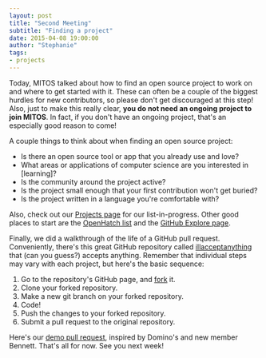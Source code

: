 ```yaml
---
layout: post
title: "Second Meeting"
subtitle: "Finding a project"
date: 2015-04-08 19:00:00
author: "Stephanie"
tags:
- projects
---
```


<p>
Today, MITOS talked about how to find an open source project to work on and
where to get started with it. These can often be a couple of the biggest
hurdles for new contributors, so please don't get discouraged at this step!
Also, just to make this really clear, <b>you do not need an ongoing project to
join MITOS</b>. In fact, if you don't have an ongoing project, that's an
especially good reason to come!
</p>

<p>
A couple things to think about when finding an open source project:
  <ul>
    <li>Is there an open source tool or app that you already use and love?</li>
    <li>What areas or applications of computer science are you interested in [learning]?</li>
    <li>Is the community around the project active?</li>
    <li>Is the project small enough that your first contribution won't get buried?</li>
    <li>Is the project written in a language you're comfortable with?</li>
  </ul>
</p>

<p>
Also, check out our <a href="{{ site.baseurl }}/projects/">Projects page</a>
for our list-in-progress. Other good places to start are the <a
href="http://openhatch.org/search/">OpenHatch list</a> and the <a
href="hresources ttps://github.com/explore">GitHub Explore page</a>.
</p>

<p>
Finally, we did a walkthrough of the life of a GitHub pull request.
Conveniently, there's this great GitHub repository called <a
href="https://github.com/illacceptanything/illacceptanything">illacceptanything</a>
that (can you guess?) accepts anything. Remember that individual steps may vary
with each project, but here's the basic sequence:
  <ol>
    <li>Go to the repository's GitHub page, and <a
    href="https://help.github.com/articles/fork-a-repo/">fork</a> it.</li>
    <li>Clone your forked repository.</li>
    <li>Make a new git branch on your forked repository.</li>
    <li>Code!</li>
    <li>Push the changes to your forked repository.</li>
    <li>Submit a pull request to the original repository.</li>
  </ol>
</p>

<p>
Here's our <a
href="https://github.com/illacceptanything/illacceptanything/pull/525">demo
pull request</a>, inspired by Domino's and new member Bennett. That's all for
now. See you next week!
</p>
